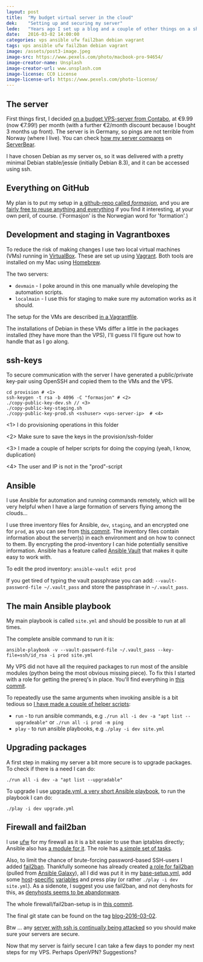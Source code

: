 ```yaml
---
layout: post
title:  "My budget virtual server in the cloud"
dek:    "Setting up and securing my server"
lede:   "Years ago I set up a blog and a couple of other things on a shared hosting-server; this was so long ago that virtualized servers were rare. Long overdue I am moving to a virtual private server - with a lot more flexibility. First step is to set up some basic provisioning (I use Ansible) and secure the server (using ufw and fail2ban)."
date:   2016-03-02 14:00:00
categories: vps ansible ufw fail2ban debian vagrant
tags: vps ansible ufw fail2ban debian vagrant
image: /assets/post3-image.jpeg
image-src: https://www.pexels.com/photo/macbook-pro-94654/
image-creator-name: Unsplash
image-creator-url: www.unsplash.com
image-license: CC0 License
image-license-url: https://www.pexels.com/photo-license/
---
```


## The server

First things first, I decided [on a budget VPS-server from Contabo][contabo-vps-m], at €9.99 (now €7.99!) per month (with a further €2/month discount because I bought 3 months up front). The server is in Germany, so pings are not terrible from Norway (where I live). You can check [how my server compares][serverbear-score] on [ServerBear][serverbear.com].

I have chosen Debian as my server os, so it was delivered with a pretty minimal Debian stable/jessie (initially Debian 8.3), and it can be accessed using ssh.

## Everything on GitHub

My plan is to put my setup in [a github-repo called _formasjon_][github-formasjon], and you are [fairly free to reuse anything and everything][license] if you find it interesting, at your own peril, of course. ('Formasjon' is the Norwegian word for 'formation'.)

## Development and staging in Vagrantboxes

To reduce the risk of making changes I use two local virtual machines (VMs) running in [VirtualBox][VirtualBox]. These are set up using [Vagrant][Vagrant]. Both tools are installed on my Mac using [Homebrew][Homebrew].

The two servers:

* `devmain` - I poke around in this one manually while developing the automation scripts.
* `localmain` - I use this for staging to make sure my automation works as it should.

The setup for the VMs are described [in a Vagrantfile][original-Vagrantfile].

The installations of Debian in these VMs differ a little in the packages installed (they have more than the VPS), I'll guess I'll figure out how to handle that as I go along.

## ssh-keys

To secure communication with the server I have generated a public/private key-pair using OpenSSH and copied them to the VMs and the VPS.

    cd provision # <1>
    ssh-keygen -t rsa -b 4096 -C "formasjon" # <2>
    ./copy-public-key-dev.sh // <3>
    ./copy-public-key-staging.sh
    ./copy-public-key-prod.sh <sshuser> <vps-server-ip>  # <4>

<1> I do provisioning operations in this folder

<2> Make sure to save the keys in the provision/ssh-folder

<3> I made a couple of helper scripts for doing the copying (yeah, I know, duplication)

<4> The user and IP is not in the "prod"-script

## Ansible

I use Ansible for automation and running commands remotely, which will be very helpful when I have a large formation of servers flying among the clouds…

I use three inventory files for Ansible, `dev`, `staging`, and an encrypted one for `prod`, as you can see from [this commit][a167acdadf64221c8798ed04caf7080a36b14e97]. The inventory files contain information about the server(s) in each environment and on how to connect to them. By encrypting the prod-inventory I can hide potentially sensitive information. Ansible has a feature called [Ansible Vault][vault] that makes it quite easy to work with.

To edit the prod inventory: `ansible-vault edit prod`

If you get tired of typing the vault passphrase you can add: `--vault-password-file ~/.vault_pass` and store the passphrase in `~/.vault_pass`.

## The main Ansible playbook

My main playbook is called `site.yml` and should be possible to run at all times.

The complete ansible command to run it is:

`ansible-playbook -v --vault-password-file ~/.vault_pass --key-file=ssh/id_rsa -i prod site.yml`

My VPS did not have all the required packages to run most of the ansible modules (python being the most obvious missing piece). To fix this I started with a role for getting the prereq's in place. You'll find everything in [this commit][870f6e4f0ff3d02596a6ebd3863160d85fa071ef].

To repeatedly use the same arguments when invoking ansible is a bit tedious so [I have made a couple of helper scripts][f779568609cf11df5e04652d135bc73bb44d5b87]:

* `run` - to run ansible commands, e.g `./run all -i dev -a "apt list --upgradeable"` or `./run all -i prod -m ping`
* `play` - to run ansible playbooks, e.g `./play -i dev site.yml`

## Upgrading packages

A first step in making my server a bit more secure is to upgrade packages. To check if there is a need I can do:

`./run all -i dev -a "apt list --upgradable"`

To upgrade I use [upgrade.yml, a very short Ansible playbook][c2ea61179bfc1240d319437aa4a9b21fb9230c28], to run the playbook I can do:

`./play -i dev upgrade.yml`

## Firewall and fail2ban

I use [ufw][ufw] for my firewall as it is a bit easier to use than iptables directly; Ansible also has [a module for it][ufw-module]. The role has [a simple set of tasks][firewall-tasks].

Also, to limit the chance of brute-forcing password-based SSH-users I added [fail2ban][fail2ban]. Thankfully someone has already created [a role for fail2ban][fail2ban-role] (pulled from [Ansible Galaxy][galaxy]), all I did was put it in my [base-setup.yml][base-setup.yml], add some [host][dev-fail2ban]-[specific][staging-fail2ban] [variables][prod-fail2ban] and press play (or rather `./play -i dev site.yml`). As a sidenote, I suggest you use fail2ban, and not denyhosts for this, as [denyhosts seems to be abandonware][denyhosts-abandonware].

The whole firewall/fail2ban-setup is in [this commit][427ffe0e97fed5c49431e40cd6bd5d1f15d9c94c].

The final git state can be found on the tag [blog-2016-03-02][blog-2016-03-02].

Btw … any [server with ssh is continually being attacked][livesshattack] so you should make sure your servers are secure.

Now that my server is fairly secure I can take a few days to ponder my next steps for my VPS. Perhaps OpenVPN? Suggestions?


[contabo-vps-m]: https://contabo.com/?show=configurator&vserver_id=145
[serverbear-score]: http://serverbear.com/benchmark/2016/03/01/2T1T3dhoa4N16Hob
[serverbear.com]: http://serverbear.com/
[github-formasjon]: https://github.com/akafred/formasjon
[license]: https://raw.githubusercontent.com/akafred/formasjon/master/LICENSE
[VirtualBox]: https://www.virtualbox.org/
[Vagrant]: https://www.vagrantup.com/docs/
[Homebrew]: http://brew.sh/
[original-Vagrantfile]: https://github.com/akafred/formasjon/blob/5d5184bb1ea7ab98cc54f086cc0f10344f10627e/provision/Vagrantfile
[a167acdadf64221c8798ed04caf7080a36b14e97]: https://github.com/akafred/formasjon/commit/a167acdadf64221c8798ed04caf7080a36b14e97
[vault]: http://docs.ansible.com/ansible/playbooks_vault.html
[870f6e4f0ff3d02596a6ebd3863160d85fa071ef]: https://github.com/akafred/formasjon/commit/870f6e4f0ff3d02596a6ebd3863160d85fa071ef
[f779568609cf11df5e04652d135bc73bb44d5b87]: https://github.com/akafred/formasjon/commit/f779568609cf11df5e04652d135bc73bb44d5b87
[c2ea61179bfc1240d319437aa4a9b21fb9230c28]: https://github.com/akafred/formasjon/commit/c2ea61179bfc1240d319437aa4a9b21fb9230c28
[ufw]: https://wiki.debian.org/Uncomplicated%20Firewall%20(ufw)
[ufw-module]: https://docs.ansible.com/ansible/ufw_module.html
[firewall-tasks]: https://github.com/akafred/formasjon/blob/427ffe0e97fed5c49431e40cd6bd5d1f15d9c94c/provision/roles/firewalled/tasks/main.yml
[base-setup.yml]: https://github.com/akafred/formasjon/blob/427ffe0e97fed5c49431e40cd6bd5d1f15d9c94c/provision/base-setup.yml
[dev-fail2ban]: https://github.com/akafred/formasjon/blob/427ffe0e97fed5c49431e40cd6bd5d1f15d9c94c/provision/dev
[staging-fail2ban]: https://github.com/akafred/formasjon/blob/427ffe0e97fed5c49431e40cd6bd5d1f15d9c94c/provision/staging
[prod-fail2ban]: https://github.com/akafred/formasjon/blob/427ffe0e97fed5c49431e40cd6bd5d1f15d9c94c/provision/prod
[427ffe0e97fed5c49431e40cd6bd5d1f15d9c94c]: https://github.com/akafred/formasjon/commit/427ffe0e97fed5c49431e40cd6bd5d1f15d9c94c
[fail2ban]: http://www.fail2ban.org
[fail2ban-role]: https://galaxy.ansible.com/nickjj/fail2ban/
[denyhosts-abandonware]: https://bugs.debian.org/cgi-bin/bugreport.cgi?bug=732712
[galaxy]: https://galaxy.ansible.com/
[blog-2016-03-02]: https://github.com/akafred/formasjon/tree/blog-2016-03-02
[livesshattack]: https://livesshattack.net/
